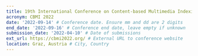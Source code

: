 ```yaml
---
title: 19th International Conference on Content-based Multimedia Indexing
acronym: CBMI 2022
date: '2022-09-14' # Conference date. Ensure mm and dd are 2 digits
end_date: '2022-09-16' # Conference end date, leave empty if unknown
submission_date: '2022-04-10' # Date of submissions
ext_url: https://cbmi2022.org/ # External URL to conference website
location: Graz, Austria # City, Country
---
```

